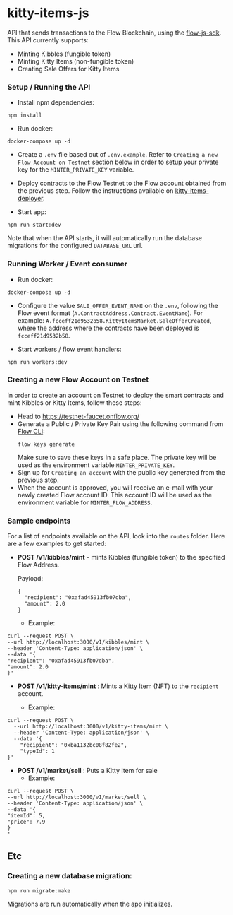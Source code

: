 # kitty-items-js

API that sends transactions to the Flow Blockchain, using the [flow-js-sdk](https://github.com/onflow/flow-js-sdk/).
This API currently supports:

- Minting Kibbles (fungible token)
- Minting Kitty Items (non-fungible token)
- Creating Sale Offers for Kitty Items

### Setup / Running the API

- Install npm dependencies:

```
npm install
```

- Run docker:

```
docker-compose up -d
```

- Create a `.env` file based out of `.env.example`. Refer to `Creating a new Flow Account on Testnet` section below in
  order to setup your private key for the `MINTER_PRIVATE_KEY` variable.

- Deploy contracts to the Flow Testnet to the Flow account obtained from the previous step. Follow the instructions
  available on [kitty-items-deployer](https://github.com/dapperlabs/kitty-items/tree/master/kitty-items-deployer).

- Start app:

```
npm run start:dev
```

Note that when the API starts, it will automatically run the database migrations for the configured `DATABASE_URL` url.

### Running Worker / Event consumer

- Run docker:

```
docker-compose up -d
```

- Configure the value `SALE_OFFER_EVENT_NAME` on the `.env`, following the Flow event
  format (`A.ContractAddress.Contract.EventName`). For example:
  `A.fcceff21d9532b58.KittyItemsMarket.SaleOfferCreated`, where the address where the contracts have been deployed
  is `fcceff21d9532b58`.

- Start workers / flow event handlers:

```
npm run workers:dev
```

### Creating a new Flow Account on Testnet

In order to create an account on Testnet to deploy the smart contracts and mint Kibbles or Kitty Items, follow these
steps:

- Head to https://testnet-faucet.onflow.org/
- Generate a Public / Private Key Pair using the following command from [Flow CLI](https://docs.onflow.org/flow-cli/):
  ```shell
  flow keys generate
  ```
  Make sure to save these keys in a safe place. The private key will be used as the environment
  variable `MINTER_PRIVATE_KEY`.
- Sign up for `Creating an account` with the public key generated from the previous step.
- When the account is approved, you will receive an e-mail with your newly created Flow account ID. This account ID will
  be used as the environment variable for `MINTER_FLOW_ADDRESS`.
  

### Sample endpoints

For a list of endpoints available on the API, look into the `routes` folder. Here are a few examples to get started:

- **POST /v1/kibbles/mint** - mints Kibbles (fungible token) to the specified Flow Address.

  Payload: 
  ```
  {
	"recipient": "0xafad45913fb07dba",
	"amount": 2.0
  }
  ```
  - Example:
```
curl --request POST \
--url http://localhost:3000/v1/kibbles/mint \
--header 'Content-Type: application/json' \
--data '{
"recipient": "0xafad45913fb07dba",
"amount": 2.0
}'
```

- **POST /v1/kitty-items/mint** : Mints a Kitty Item (NFT) to the `recipient` account.

  - Example: 

```
curl --request POST \
  --url http://localhost:3000/v1/kitty-items/mint \
  --header 'Content-Type: application/json' \
  --data '{
	"recipient": "0xba1132bc08f82fe2",
	"typeId": 1
}'
```

- **POST /v1/market/sell** : Puts a Kitty Item for sale
  - Example:

```
curl --request POST \
--url http://localhost:3000/v1/market/sell \
--header 'Content-Type: application/json' \
--data '{
"itemId": 5,
"price": 7.9
}
'
```


## Etc

### Creating a new database migration:

```shell
npm run migrate:make
```

Migrations are run automatically when the app initializes.

